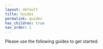 ```yaml
---
layout: default
title: Guides
permalink: guides
has_children: true
nav_order: 1
---
```


Please use the following guides to get started:
